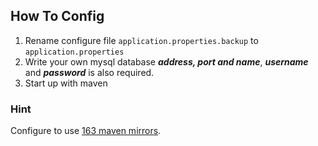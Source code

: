 ## How To Config
1. Rename configure file `application.properties.backup` to `application.properties`
2. Write your own mysql database _**address, port and name**_, _**username**_ and _**password**_ is also required.
3. Start up with maven

### Hint
Configure to use [163 maven mirrors](http://mirrors.163.com/.help/maven.html).
